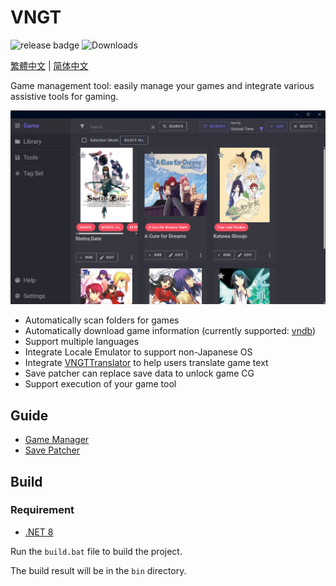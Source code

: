# VNGT

![release badge](https://img.shields.io/github/v/release/charles7668/VNGT)
![Downloads](https://img.shields.io/github/downloads/charles7668/VNGT/total)

[繁體中文](./Docs/README.zh-tw.md) | [简体中文](./Docs/README.zh-cn.md)

Game management tool: easily manage your games and integrate various assistive tools for gaming.

![main](./Docs/img/main.png)

- Automatically scan folders for games
- Automatically download game information (currently supported: [vndb](https://vndb.org/))
- Support multiple languages
- Integrate Locale Emulator to support non-Japanese OS
- Integrate [VNGTTranslator](https://github.com/charles7668/VNGTTranslator) to help users translate game text
- Save patcher can replace save data to unlock game CG
- Support execution of your game tool

## Guide

- [Game Manager](./Docs/GameManager.md)
- [Save Patcher](./Docs/SavePatcher.md)

## Build

### Requirement

- [.NET 8](https://dotnet.microsoft.com/en-us/download)

Run the `build.bat` file to build the project.

The build result will be in the `bin` directory.

